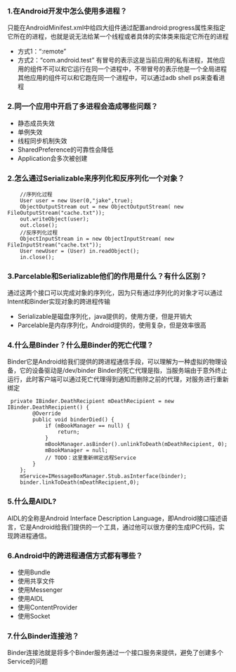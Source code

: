 ### 1.在Android开发中怎么使用多进程？
只能在AndroidMinifest.xml中给四大组件通过配置android:progress属性来指定它所在的进程，也就是说无法给某一个线程或者具体的实体类来指定它所在的进程
* 方式1：“:remote”
* 方式2：“com.android.test”
有冒号的表示这是当前应用的私有进程，其他应用的组件不可以和它运行在同一个进程中，不带冒号的表示他是一个全局进程其他应用的组件可以和它跑在同一个进程中，可以通过adb shell ps来查看进程
### 2.同一个应用中开启了多进程会造成哪些问题？
* 静态成员失效
* 单例失效
* 线程同步机制失效
* SharedPreference的可靠性会降低
* Application会多次被创建
### 2.怎么通过Serializable来序列化和反序列化一个对象？
```
    //序列化过程 
    User user = new User(0,"jake",true); 
    ObjectOutputStream out = new ObjectOutputStream( new FileOutputStream("cache.txt")); 
    out.writeObject(user); 
    out.close(); 
    //反序列化过程 
    ObjectInputStream in = new ObjectInputStream( new FileInputStream("cache.txt")); 
    User newUser = (User) in.readObject();
    in.close();
```
### 3.Parcelable和Serializable他们的作用是什么？有什么区别？
通过这两个接口可以完成对象的序列化，因为只有通过序列化的对象才可以通过Intent和Binder实现对象的跨进程传输
* Serializable是磁盘序列化，java提供的，使用方便，但是开销大
* Parcelable是内存序列化，Android提供的，使用复杂，但是效率很高
### 4.什么是Binder？什么是Binder的死亡代理？
Binder它是Android给我们提供的跨进程通信手段，可以理解为一种虚拟的物理设备，它的设备驱动是/dev/binder
Binder的死亡代理是指，当服务端由于意外终止运行，此时客户端可以通过死亡代理得到通知而删除之前的代理，对服务进行重新绑定
```
 private IBinder.DeathRecipient mDeathRecipient = new IBinder.DeathRecipient() {
        @Override
        public void binderDied() {
            if (mBookManager == null) {
                return;
            }
            mBookManager.asBinder().unlinkToDeath(mDeathRecipient, 0);
            mBookManager = null;
            // TODO：这里重新绑定远程Service 
        }
    };
    mService=IMessageBoxManager.Stub.asInterface(binder);
    binder.linkToDeath(mDeathRecipient,0);
```
### 5.什么是AIDL?
AIDL的全称是Android Interface Description Language，即Android接口描述语言，它是Android给我们提供的一个工具，通过他可以很方便的生成IPC代码，实现跨进程通信。
### 6.Android中的跨进程通信方式都有哪些？
* 使用Bundle
* 使用共享文件
* 使用Messenger
* 使用AIDL
* 使用ContentProvider
* 使用Socket

### 7.什么Binder连接池？
Binder连接池就是将多个Binder服务通过一个接口服务来提供，避免了创建多个Service的问题

